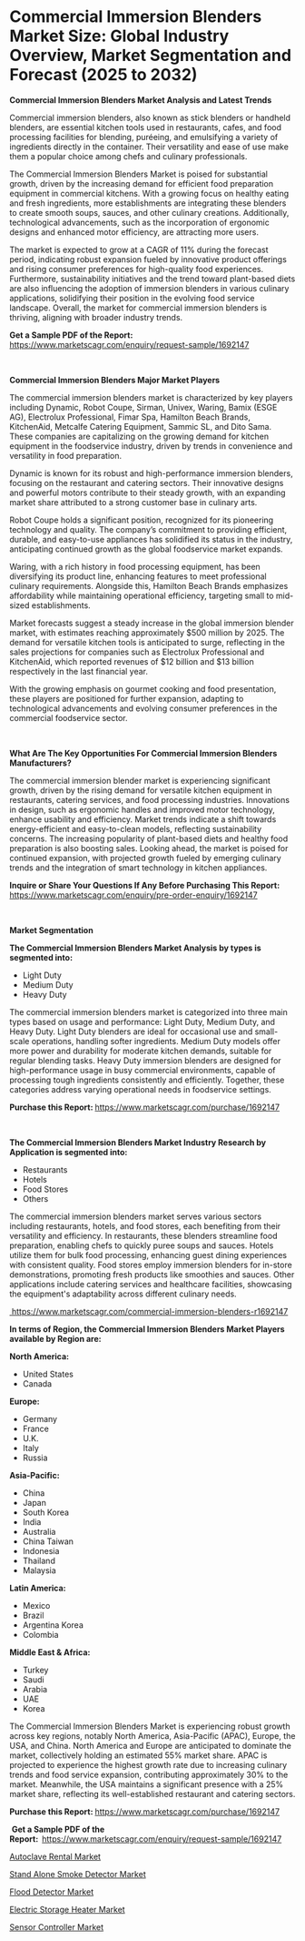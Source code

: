 <p><h1>Commercial Immersion Blenders Market Size: Global Industry Overview, Market Segmentation and Forecast (2025 to 2032)</h1></p><p><strong>Commercial Immersion Blenders Market Analysis and Latest Trends</strong></p>
<p><p>Commercial immersion blenders, also known as stick blenders or handheld blenders, are essential kitchen tools used in restaurants, cafes, and food processing facilities for blending, puréeing, and emulsifying a variety of ingredients directly in the container. Their versatility and ease of use make them a popular choice among chefs and culinary professionals.</p><p>The Commercial Immersion Blenders Market is poised for substantial growth, driven by the increasing demand for efficient food preparation equipment in commercial kitchens. With a growing focus on healthy eating and fresh ingredients, more establishments are integrating these blenders to create smooth soups, sauces, and other culinary creations. Additionally, technological advancements, such as the incorporation of ergonomic designs and enhanced motor efficiency, are attracting more users.</p><p>The market is expected to grow at a CAGR of 11% during the forecast period, indicating robust expansion fueled by innovative product offerings and rising consumer preferences for high-quality food experiences. Furthermore, sustainability initiatives and the trend toward plant-based diets are also influencing the adoption of immersion blenders in various culinary applications, solidifying their position in the evolving food service landscape. Overall, the market for commercial immersion blenders is thriving, aligning with broader industry trends.</p></p>
<p><strong>Get a Sample PDF of the Report:&nbsp;</strong> <a href="https://www.marketscagr.com/enquiry/request-sample/1692147?utm_campaign=2110&utm_medium=2&utm_source=Github&utm_content=ia&utm_term=10042025&utm_id=commercial-immersion-blenders">https://www.marketscagr.com/enquiry/request-sample/1692147</a></p>
<p>&nbsp;</p>
<p><strong>Commercial Immersion Blenders Major Market Players</strong></p>
<p><p>The commercial immersion blenders market is characterized by key players including Dynamic, Robot Coupe, Sirman, Univex, Waring, Bamix (ESGE AG), Electrolux Professional, Fimar Spa, Hamilton Beach Brands, KitchenAid, Metcalfe Catering Equipment, Sammic SL, and Dito Sama. These companies are capitalizing on the growing demand for kitchen equipment in the foodservice industry, driven by trends in convenience and versatility in food preparation.</p><p>Dynamic is known for its robust and high-performance immersion blenders, focusing on the restaurant and catering sectors. Their innovative designs and powerful motors contribute to their steady growth, with an expanding market share attributed to a strong customer base in culinary arts.</p><p>Robot Coupe holds a significant position, recognized for its pioneering technology and quality. The company’s commitment to providing efficient, durable, and easy-to-use appliances has solidified its status in the industry, anticipating continued growth as the global foodservice market expands.</p><p>Waring, with a rich history in food processing equipment, has been diversifying its product line, enhancing features to meet professional culinary requirements. Alongside this, Hamilton Beach Brands emphasizes affordability while maintaining operational efficiency, targeting small to mid-sized establishments.</p><p>Market forecasts suggest a steady increase in the global immersion blender market, with estimates reaching approximately $500 million by 2025. The demand for versatile kitchen tools is anticipated to surge, reflecting in the sales projections for companies such as Electrolux Professional and KitchenAid, which reported revenues of $12 billion and $13 billion respectively in the last financial year.</p><p>With the growing emphasis on gourmet cooking and food presentation, these players are positioned for further expansion, adapting to technological advancements and evolving consumer preferences in the commercial foodservice sector.</p></p>
<p>&nbsp;</p>
<p><strong>What Are The Key Opportunities For Commercial Immersion Blenders Manufacturers?</strong></p>
<p><p>The commercial immersion blender market is experiencing significant growth, driven by the rising demand for versatile kitchen equipment in restaurants, catering services, and food processing industries. Innovations in design, such as ergonomic handles and improved motor technology, enhance usability and efficiency. Market trends indicate a shift towards energy-efficient and easy-to-clean models, reflecting sustainability concerns. The increasing popularity of plant-based diets and healthy food preparation is also boosting sales. Looking ahead, the market is poised for continued expansion, with projected growth fueled by emerging culinary trends and the integration of smart technology in kitchen appliances.</p></p>
<p><strong>Inquire or Share Your Questions If Any Before Purchasing This Report:</strong> <a href="https://www.marketscagr.com/enquiry/pre-order-enquiry/1692147?utm_campaign=2110&utm_medium=2&utm_source=Github&utm_content=ia&utm_term=10042025&utm_id=commercial-immersion-blenders">https://www.marketscagr.com/enquiry/pre-order-enquiry/1692147</a></p>
<p>&nbsp;</p>
<p><strong>Market Segmentation</strong></p>
<p><strong>The Commercial Immersion Blenders Market Analysis by types is segmented into:</strong></p>
<p><ul><li>Light Duty</li><li>Medium Duty</li><li>Heavy Duty</li></ul></p>
<p><p>The commercial immersion blenders market is categorized into three main types based on usage and performance: Light Duty, Medium Duty, and Heavy Duty. Light Duty blenders are ideal for occasional use and small-scale operations, handling softer ingredients. Medium Duty models offer more power and durability for moderate kitchen demands, suitable for regular blending tasks. Heavy Duty immersion blenders are designed for high-performance usage in busy commercial environments, capable of processing tough ingredients consistently and efficiently. Together, these categories address varying operational needs in foodservice settings.</p></p>
<p><strong>Purchase this Report:&nbsp;</strong><a href="https://www.marketscagr.com/purchase/1692147?utm_campaign=2110&utm_medium=2&utm_source=Github&utm_content=ia&utm_term=10042025&utm_id=commercial-immersion-blenders">https://www.marketscagr.com/purchase/1692147</a></p>
<p>&nbsp;</p>
<p><strong>The Commercial Immersion Blenders Market Industry Research by Application is segmented into:</strong></p>
<p><ul><li>Restaurants</li><li>Hotels</li><li>Food Stores</li><li>Others</li></ul></p>
<p><p>The commercial immersion blenders market serves various sectors including restaurants, hotels, and food stores, each benefiting from their versatility and efficiency. In restaurants, these blenders streamline food preparation, enabling chefs to quickly puree soups and sauces. Hotels utilize them for bulk food processing, enhancing guest dining experiences with consistent quality. Food stores employ immersion blenders for in-store demonstrations, promoting fresh products like smoothies and sauces. Other applications include catering services and healthcare facilities, showcasing the equipment's adaptability across different culinary needs.</p></p>
<p><a href="https://www.marketscagr.com/commercial-immersion-blenders-r1692147?utm_campaign=2110&utm_medium=2&utm_source=Github&utm_content=ia&utm_term=10042025&utm_id=commercial-immersion-blenders">&nbsp;https://www.marketscagr.com/commercial-immersion-blenders-r1692147</a></p>
<p><strong>In terms of Region, the Commercial Immersion Blenders Market Players available by Region are:</strong></p>
<p>
    <p> <strong> North America: </strong>
        <ul>
            <li>United States</li>
            <li>Canada</li>
        </ul>
        </p> 
    <p> <strong> Europe: </strong>
        <ul>
            <li>Germany</li>
            <li>France</li>
            <li>U.K.</li>
            <li>Italy</li>
            <li>Russia</li>
        </ul>
        </p> 
    <p> <strong> Asia-Pacific: </strong>
        <ul>
            <li>China</li>
            <li>Japan</li>
            <li>South Korea</li>
            <li>India</li>
            <li>Australia</li>
            <li>China Taiwan</li>
            <li>Indonesia</li>
            <li>Thailand</li>
            <li>Malaysia</li>
        </ul>
        </p> 
    <p> <strong> Latin America: </strong>
        <ul>
            <li>Mexico</li>
            <li>Brazil</li>
            <li>Argentina Korea</li>
            <li>Colombia</li>
        </ul>
        </p> 
    <p> <strong> Middle East & Africa: </strong>
        <ul>
            <li>Turkey</li>
            <li>Saudi</li>
            <li>Arabia</li>
            <li>UAE</li>
            <li>Korea</li>
        </ul>
    </p>
    </p>
<p><p>The Commercial Immersion Blenders Market is experiencing robust growth across key regions, notably North America, Asia-Pacific (APAC), Europe, the USA, and China. North America and Europe are anticipated to dominate the market, collectively holding an estimated 55% market share. APAC is projected to experience the highest growth rate due to increasing culinary trends and food service expansion, contributing approximately 30% to the market. Meanwhile, the USA maintains a significant presence with a 25% market share, reflecting its well-established restaurant and catering sectors.</p></p>
<p><strong>Purchase this Report: </strong><a href="https://www.marketscagr.com/purchase/1692147?utm_campaign=2110&utm_medium=2&utm_source=Github&utm_content=ia&utm_term=10042025&utm_id=commercial-immersion-blenders">https://www.marketscagr.com/purchase/1692147</a></p>
<p>&nbsp;<strong>Get a Sample PDF of the Report:&nbsp;&nbsp;</strong><a href="https://www.marketscagr.com/enquiry/request-sample/1692147?utm_campaign=2110&utm_medium=2&utm_source=Github&utm_content=ia&utm_term=10042025&utm_id=commercial-immersion-blenders">https://www.marketscagr.com/enquiry/request-sample/1692147</a></p>
<p><strong></strong></p>
<p><p><a href="https://github.com/CliffMedina6/Market-Research-Report-List-7/blob/main/autoclave-rental-market.md?utm_campaign=2110&utm_medium=2&utm_source=Github&utm_content=ia&utm_term=10042025&utm_id=commercial-immersion-blenders">Autoclave Rental Market</a></p><p><a href="https://github.com/NargisHussain432/Market-Research-Report-List-2/blob/main/stand-alone-smoke-detector-market.md?utm_campaign=2110&utm_medium=2&utm_source=Github&utm_content=ia&utm_term=10042025&utm_id=commercial-immersion-blenders">Stand Alone Smoke Detector Market</a></p><p><a href="https://github.com/provorikovar/Market-Research-Report-List-7/blob/main/flood-detector-market.md?utm_campaign=2110&utm_medium=2&utm_source=Github&utm_content=ia&utm_term=10042025&utm_id=commercial-immersion-blenders">Flood Detector Market</a></p><p><a href="https://github.com/FahadAhmed223/Market-Research-Report-List-2/blob/main/electric-storage-heater-market.md?utm_campaign=2110&utm_medium=2&utm_source=Github&utm_content=ia&utm_term=10042025&utm_id=commercial-immersion-blenders">Electric Storage Heater Market</a></p><p><a href="https://github.com/angelajermaine/Market-Research-Report-List-6/blob/main/sensor-controller-market.md?utm_campaign=2110&utm_medium=2&utm_source=Github&utm_content=ia&utm_term=10042025&utm_id=commercial-immersion-blenders">Sensor Controller Market</a></p></p>